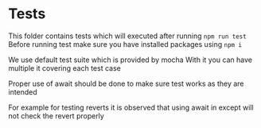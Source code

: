 # Tests

This folder contains tests which will executed after running `npm run test`
Before running test make sure you have installed packages using `npm i`

We use default test suite which is provided by mocha
With it you can have multiple it covering each test case

Proper use of await should be done to make sure test works as they are intended

For example for testing reverts it is observed that using await in except will not check the revert properly